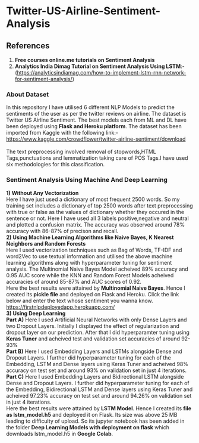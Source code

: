 # Twitter-US-Airline-Sentiment-Analysis
## References
1) **Free courses online.me tutorials on Sentiment Analysis** 
2) **Analytics India Dimag Tutorial on Sentiment Analysis Using LSTM**:-(https://analyticsindiamag.com/how-to-implement-lstm-rnn-network-for-sentiment-analysis/)
### About Dataset 
In this repository I have utilised 6 different NLP Models to predict the sentiments of the user as per the twitter reviews on airline. The dataset is 
Twitter US Airline Sentiment. The best models each from ML and DL have been deployed using **Flask and Heroku platform**. The dataset has been imported from Kaggle with the following link:- 
https://www.kaggle.com/crowdflower/twitter-airline-sentiment/download
<br>
<br>
The text preprocessing involved removal of stopwords,HTML Tags,punctuations and lemmatization taking care of POS Tags.I have used six methodologies for this classification.
### Sentiment Analysis Using Machine And Deep Learning
**1) Without Any Vectorization**
<br>
Here I have just used a dictionary of most frequent 2500 words. So my training set includes a dictionary of top 2500 words after text preprocessing with true 
or false as the values of dictionary whether they occured in the sentence or not. Here I have used all 3 labels positive,negative and neutral and plotted a 
confusion matrix. The accuracy was observed around 78% accuracy with 86-87% of precison and recall.
<br>
**2) Using Machine Learning Algorithms like Naive Bayes, K Nearest Neighbors and Random Forests**
<br>
Here I used vectorization techniques such as Bag of Words, TF-IDF and word2Vec to use textual information and utilised the above machine learning algorithms
along with hyperparameter tuning for sentiment analysis. The Multinomial Naive Bayes Model acheived 89% accuracy and 0.95 AUC score while the KNN and Random Forest 
Models acheived accuracies of around 85-87% and AUC scores of 0.92.
<br>
Here the best results were attained by **Multinomial Naive Bayes**. Hence I created its **pickle file** and deployed on Flask and Heroku. Click the link below and enter the text whose sentiment you wanna know.
<br>
https://firstnlpdeployedapp.herokuapp.com/
<br>
**3) Using Deep Learning**
<br>
**Part A)** Here I used Artificial Neural Networks with only Dense Layers and two Dropout Layers. Initially I displayed the effect of regularization and dropout layer
on our prediction. After that I did hyperparamter tuning using **Keras Tuner** and acheived test and validation set accuracies of around 92-93% 
<br>
**Part B)** Here I used Embedding Layers and LSTMs alongside Dense and Dropout Layers. I further did hyperparameter tuning for each of the Embedding, LSTM and Dense
layers using Keras Tuner and acheived 98% accuracy on test set and around 93% on validation set in just 4 iterations.
<br>
**Part C)** Here I used Embedding Layers and Bidirectional LSTM alongside Dense and Dropout Layers. I further did hyperparameter tuning for each of the Embedding, Bidirectional LSTM and Dense layers using Keras Tuner and acheived 97.23% accuracy on test set and around 94.26% on validation set in just 4 iterations.
<br>
Here the best results were attained by **LSTM Model**. Hence I created its **file as lstm_model.h5** and deployed it on Flask. Its size was above 25 MB leading to difficulty of upload. So its jupyter notebook has been added in the folder **Deep Learning Models with deployment on flask** which downloads lstm_model.h5 in **Google Colab**.
